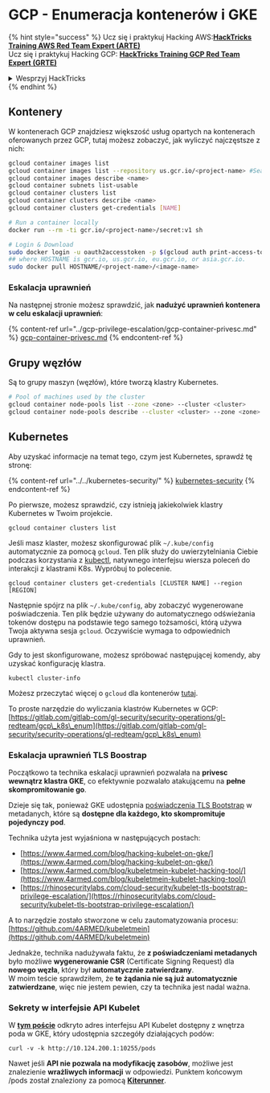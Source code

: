 # GCP - Enumeracja kontenerów i GKE

{% hint style="success" %}
Ucz się i praktykuj Hacking AWS:<img src="/.gitbook/assets/image.png" alt="" data-size="line">[**HackTricks Training AWS Red Team Expert (ARTE)**](https://training.hacktricks.xyz/courses/arte)<img src="/.gitbook/assets/image.png" alt="" data-size="line">\
Ucz się i praktykuj Hacking GCP: <img src="/.gitbook/assets/image (2).png" alt="" data-size="line">[**HackTricks Training GCP Red Team Expert (GRTE)**<img src="/.gitbook/assets/image (2).png" alt="" data-size="line">](https://training.hacktricks.xyz/courses/grte)

<details>

<summary>Wesprzyj HackTricks</summary>

* Sprawdź [**plany subskrypcyjne**](https://github.com/sponsors/carlospolop)!
* **Dołącz do** 💬 [**grupy Discord**](https://discord.gg/hRep4RUj7f) lub [**grupy telegramowej**](https://t.me/peass) lub **śledź** nas na **Twitterze** 🐦 [**@hacktricks\_live**](https://twitter.com/hacktricks\_live)**.**
* **Udostępniaj sztuczki hakerskie, przesyłając PR-y do** [**HackTricks**](https://github.com/carlospolop/hacktricks) i [**HackTricks Cloud**](https://github.com/carlospolop/hacktricks-cloud) na githubie.

</details>
{% endhint %}

## Kontenery

W kontenerach GCP znajdziesz większość usług opartych na kontenerach oferowanych przez GCP, tutaj możesz zobaczyć, jak wyliczyć najczęstsze z nich:
```bash
gcloud container images list
gcloud container images list --repository us.gcr.io/<project-name> #Search in other subdomains repositories
gcloud container images describe <name>
gcloud container subnets list-usable
gcloud container clusters list
gcloud container clusters describe <name>
gcloud container clusters get-credentials [NAME]

# Run a container locally
docker run --rm -ti gcr.io/<project-name>/secret:v1 sh

# Login & Download
sudo docker login -u oauth2accesstoken -p $(gcloud auth print-access-token) https://HOSTNAME
## where HOSTNAME is gcr.io, us.gcr.io, eu.gcr.io, or asia.gcr.io.
sudo docker pull HOSTNAME/<project-name>/<image-name>
```
### Eskalacja uprawnień

Na następnej stronie możesz sprawdzić, jak **nadużyć uprawnień kontenera w celu eskalacji uprawnień**:

{% content-ref url="../gcp-privilege-escalation/gcp-container-privesc.md" %}
[gcp-container-privesc.md](../gcp-privilege-escalation/gcp-container-privesc.md)
{% endcontent-ref %}

## Grupy węzłów

Są to grupy maszyn (węzłów), które tworzą klastry Kubernetes.
```bash
# Pool of machines used by the cluster
gcloud container node-pools list --zone <zone> --cluster <cluster>
gcloud container node-pools describe --cluster <cluster> --zone <zone> <node-pool>
```
## Kubernetes

Aby uzyskać informacje na temat tego, czym jest Kubernetes, sprawdź tę stronę:

{% content-ref url="../../kubernetes-security/" %}
[kubernetes-security](../../kubernetes-security/)
{% endcontent-ref %}

Po pierwsze, możesz sprawdzić, czy istnieją jakiekolwiek klastry Kubernetes w Twoim projekcie.
```
gcloud container clusters list
```
Jeśli masz klaster, możesz skonfigurować plik `~/.kube/config` automatycznie za pomocą `gcloud`. Ten plik służy do uwierzytelniania Ciebie podczas korzystania z [kubectl](https://kubernetes.io/docs/reference/kubectl/overview/), natywnego interfejsu wiersza poleceń do interakcji z klastrami K8s. Wypróbuj to polecenie.
```
gcloud container clusters get-credentials [CLUSTER NAME] --region [REGION]
```
Następnie spójrz na plik `~/.kube/config`, aby zobaczyć wygenerowane poświadczenia. Ten plik będzie używany do automatycznego odświeżania tokenów dostępu na podstawie tego samego tożsamości, którą używa Twoja aktywna sesja `gcloud`. Oczywiście wymaga to odpowiednich uprawnień.

Gdy to jest skonfigurowane, możesz spróbować następującej komendy, aby uzyskać konfigurację klastra.
```
kubectl cluster-info
```
Możesz przeczytać więcej o `gcloud` dla kontenerów [tutaj](https://cloud.google.com/sdk/gcloud/reference/container/).

To proste narzędzie do wyliczania klastrów Kubernetes w GCP: [https://gitlab.com/gitlab-com/gl-security/security-operations/gl-redteam/gcp\_k8s\_enum](https://gitlab.com/gitlab-com/gl-security/security-operations/gl-redteam/gcp\_k8s\_enum)

### Eskalacja uprawnień TLS Boostrap

Początkowo ta technika eskalacji uprawnień pozwalała na **privesc wewnątrz klastra GKE**, co efektywnie pozwalało atakującemu na **pełne skompromitowanie go**.

Dzieje się tak, ponieważ GKE udostępnia [poświadczenia TLS Bootstrap](https://kubernetes.io/docs/reference/command-line-tools-reference/kubelet-tls-bootstrapping/) w metadanych, które są **dostępne dla każdego, kto skompromituje pojedynczy pod**.

Technika użyta jest wyjaśniona w następujących postach:

* [https://www.4armed.com/blog/hacking-kubelet-on-gke/](https://www.4armed.com/blog/hacking-kubelet-on-gke/)
* [https://www.4armed.com/blog/kubeletmein-kubelet-hacking-tool/](https://www.4armed.com/blog/kubeletmein-kubelet-hacking-tool/)
* [https://rhinosecuritylabs.com/cloud-security/kubelet-tls-bootstrap-privilege-escalation/](https://rhinosecuritylabs.com/cloud-security/kubelet-tls-bootstrap-privilege-escalation/)

A to narzędzie zostało stworzone w celu zautomatyzowania procesu: [https://github.com/4ARMED/kubeletmein](https://github.com/4ARMED/kubeletmein)

Jednakże, technika nadużywała faktu, że **z poświadczeniami metadanych** było możliwe **wygenerowanie CSR** (Certificate Signing Request) dla **nowego węzła**, który był **automatycznie zatwierdzany**.\
W moim teście sprawdziłem, że **te żądania nie są już automatycznie zatwierdzane**, więc nie jestem pewien, czy ta technika jest nadal ważna.

### Sekrety w interfejsie API Kubelet <a href="#the-kubelet-api-git-secrets-redux" id="the-kubelet-api-git-secrets-redux"></a>

W [**tym poście**](https://blog.assetnote.io/2022/05/06/cloudflare-pages-pt3/) odkryto adres interfejsu API Kubelet dostępny z wnętrza poda w GKE, który udostępnia szczegóły działających podów:
```
curl -v -k http://10.124.200.1:10255/pods
```
Nawet jeśli **API nie pozwala na modyfikację zasobów**, możliwe jest znalezienie **wrażliwych informacji** w odpowiedzi. Punktem końcowym /pods został znaleziony za pomocą [**Kiterunner**](https://github.com/assetnote/kiterunner).
